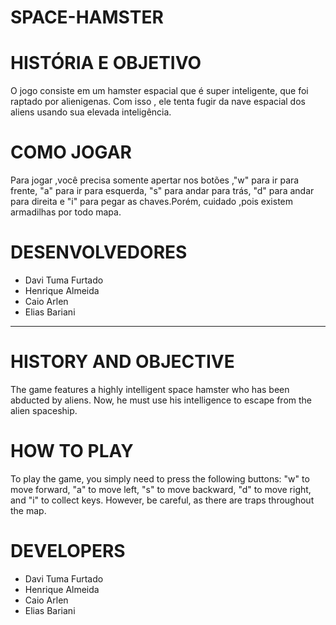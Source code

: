# SPACE-HAMSTER
# HISTÓRIA E OBJETIVO
O jogo consiste em um hamster espacial que é super inteligente, que foi raptado por alienigenas. Com isso , ele tenta fugir da nave espacial dos aliens usando sua elevada inteligência.
# COMO JOGAR
Para jogar ,você precisa somente apertar nos botões ,"w" para ir para frente, "a" para ir para esquerda, "s" para andar para trás, "d" para andar para direita e "i" para pegar as chaves.Porém, cuidado ,pois existem armadilhas por todo mapa.
# DESENVOLVEDORES
- Davi Tuma Furtado
- Henrique Almeida 
- Caio Arlen
- Elias Bariani
--------------------------------------------------------------------
# HISTORY AND OBJECTIVE
The game features a highly intelligent space hamster who has been abducted by aliens. Now, he must use his intelligence to escape from the alien spaceship.
# HOW TO PLAY
To play the game, you simply need to press the following buttons: "w" to move forward, "a" to move left, "s" to move backward, "d" to move right, and "i" to collect keys. However, be careful, as there are traps throughout the map.
# DEVELOPERS
- Davi Tuma Furtado
- Henrique Almeida 
- Caio Arlen
- Elias Bariani
